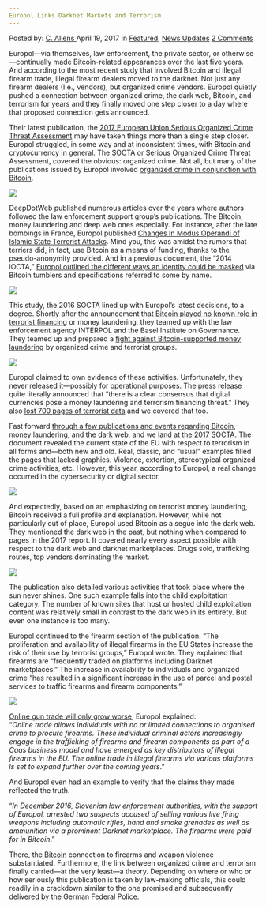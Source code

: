 ```yaml
---
Europol Links Darknet Markets and Terrorism
---
```

<article class="post-listing post-19267 post type-post status-publish format-standard has-post-thumbnail hentry category-deepdot-news category-news-updates tag-darknet tag-europol tag-links tag-markets tag-terrorism">
    <div class="post-inner">
        <span>Posted by: <a href="https://www.deepdotweb.com/author/caliens/" title="">C. Aliens </a></span>
    <span>April 19, 2017</span>
    <span>in <a href="https://www.deepdotweb.com/category/deepdot-news/" rel="category tag">Featured</a>, <a href="https://www.deepdotweb.com/category/news-updates/" rel="category tag">News Updates</a></span>
    <span><a href="https://www.deepdotweb.com/2017/04/19/europol-links-darknet-markets-terrorism/#comments">2 Comments</a></span>
    </p>
    <div class="clear"></div>
    <div class="entry">
    <p>Europol—via themselves, law enforcement, the private sector, or otherwise—continually made Bitcoin-related appearances over the last five years. And according to the most recent study that involved Bitcoin and illegal firearm trade, illegal firearm dealers moved to the darknet. Not just any firearm dealers (I.e., vendors), but organized crime vendors. Europol quietly pushed a connection between organized crime, the dark web, Bitcoin, and terrorism for years and they finally moved one step closer to a day where that proposed connection gets announced.</p>
    <p>Their latest publication, the <a href="https://www.scribd.com/document/344475874/EUROPEAN-UNION-SERIOUS-AND-ORGANISED-CRIME-THREAT-ASSESSMENT-2017">2017 European Union Serious Organized Crime Threat Assessment</a> may have taken things more than a single step closer. Europol struggled, in some way and at inconsistent times, with Bitcoin and cryptocurrency in general. The SOCTA or Serious Organized Crime Threat Assessment, covered the obvious: organized crime. Not all, but many of the publications issued by Europol involved <a href="https://www.deepdotweb.com/2016/01/23/bitcoin-playing-an-increased-role-in-crime-europol-says/">organized crime in conjunction with Bitcoin</a>.</p>
    <p><img class="wp-image-19281 aligncenter" src="https://www.deepdotweb.com/wp-content/uploads/2017/04/word-image-70.png" srcset="https://www.deepdotweb.com/wp-content/uploads/2017/04/word-image-70.png 701w, https://www.deepdotweb.com/wp-content/uploads/2017/04/word-image-70-300x148.png 300w" sizes="(max-width: 701px) 100vw, 701px" /></p>
    <p>DeepDotWeb published numerous articles over the years where authors followed the law enforcement support group&#8217;s publications. The Bitcoin, money laundering and deep web ones especially. For instance, after the late bombings in France, Europol published <a href="https://www.scribd.com/document/344473980/Changes-in-modus-operandi-of-Islamic-State-terrorist-attacks-pdf">Changes In Modus Operandi of Islamic State Terrorist Attacks</a>. Mind you, this was amidst the rumors that terriers did, in fact, use Bitcoin as a means of funding, thanks to the pseudo-anonymity provided. And in a previous document, the “2014 iOCTA,” <a href="https://www.scribd.com/document/344475732/Europol-THE-INTERNET-ORGANISED-CRIME-THREAT-ASSESSMENT-2014">Europol outlined the different ways an identity could be masked</a> via Bitcoin tumblers and specifications referred to some by name.</p>
    <p><img class="wp-image-19282 aligncenter" src="https://www.deepdotweb.com/wp-content/uploads/2017/04/word-image-71.png" srcset="https://www.deepdotweb.com/wp-content/uploads/2017/04/word-image-71.png 704w, https://www.deepdotweb.com/wp-content/uploads/2017/04/word-image-71-300x193.png 300w" sizes="(max-width: 704px) 100vw, 704px" /></p>
    <p>This study, the 2016 SOCTA lined up with Europol&#8217;s latest decisions, to a degree. Shortly after the announcement that <a href="https://www.deepdotweb.com/2016/02/01/europol-terrorists-are-not-using-bitcoin/">Bitcoin played no known role in terrorist financing</a> or money laundering, they teamed up with the law enforcement agency INTERPOL and the Basel Institute on Governance. They teamed up and prepared a <a href="https://www.deepdotweb.com/2016/09/22/europol-interpol-join-forces-fight-bitcoin-money-laundering/">fight against Bitcoin-supported money laundering</a> by organized crime and terrorist groups.</p>
    <p><img class="wp-image-19283 aligncenter" src="https://www.deepdotweb.com/wp-content/uploads/2017/04/word-image-72.png" srcset="https://www.deepdotweb.com/wp-content/uploads/2017/04/word-image-72.png 776w, https://www.deepdotweb.com/wp-content/uploads/2017/04/word-image-72-300x158.png 300w" sizes="(max-width: 776px) 100vw, 776px" /></p>
    <p>Europol claimed to own evidence of these activities. Unfortunately, they never released it—possibly for operational purposes. The press release quite literally announced that “there is a clear consensus that digital currencies pose a money laundering and terrorism financing threat.” They also <a href="https://www.deepdotweb.com/2016/12/10/700-pages-terrorism-data-stolen-leaked-europol/">lost 700 pages of terrorist data</a> and we covered that too.</p>
    <p>Fast forward <a href="https://www.deepdotweb.com/2017/02/06/international-law-enforcement-gathered-share-concerns-bitcoin-money-laundering/">through a few publications and events regarding Bitcoin</a>, money laundering, and the dark web, and we land at the <a href="https://www.europol.europa.eu/activities-services/main-reports/european-union-serious-and-organised-crime-threat-assessment-2017">2017 SOCTA</a>. The document revealed the current state of the EU with respect to terrorism in all forms and—both new and old. Real, classic, and “usual” examples filled the pages that lacked graphics. Violence, extortion, stereotypical organized crime activities, etc. However, this year, according to Europol, a real change occurred in the cybersecurity or digital sector.</p>
    <p><img class="wp-image-19284 aligncenter" src="https://www.deepdotweb.com/wp-content/uploads/2017/04/word-image-73.png" srcset="https://www.deepdotweb.com/wp-content/uploads/2017/04/word-image-73.png 654w, https://www.deepdotweb.com/wp-content/uploads/2017/04/word-image-73-300x202.png 300w, https://www.deepdotweb.com/wp-content/uploads/2017/04/word-image-73-290x195.png 290w" sizes="(max-width: 654px) 100vw, 654px" /></p>
    <p>And expectedly, based on an emphasizing on terrorist money laundering, Bitcoin received a full profile and explanation. However, while not particularly out of place, Europol used Bitcoin as a segue into the dark web. They mentioned the dark web in the past, but nothing when compared to pages in the 2017 report. It covered nearly every aspect possible with respect to the dark web and darknet marketplaces. Drugs sold, trafficking routes, top vendors dominating the market.</p>
    <p><img class="wp-image-19285 aligncenter" src="https://www.deepdotweb.com/wp-content/uploads/2017/04/word-image-74.png" srcset="https://www.deepdotweb.com/wp-content/uploads/2017/04/word-image-74.png 654w, https://www.deepdotweb.com/wp-content/uploads/2017/04/word-image-74-300x217.png 300w" sizes="(max-width: 654px) 100vw, 654px" /></p>
    <p>The publication also detailed various activities that took place where the sun never shines. One such example falls into the child exploitation category. The number of known sites that host or hosted child exploitation content was relatively small in contrast to the dark web in its entirety. But even one instance is too many.</p>
    <p>Europol continued to the firearm section of the publication. “The proliferation and availability of illegal firearms in the EU States increase the risk of their use by terrorist groups,&#8221; Europol wrote. They explained that firearms are &#8220;frequently traded on platforms including Darknet marketplaces.” The increase in availability to individuals and organized crime “has resulted in a significant increase in the use of parcel and postal services to traffic firearms and firearm components.”</p>
    <p><img class="wp-image-19286 aligncenter" src="https://www.deepdotweb.com/wp-content/uploads/2017/04/word-image-75.png" srcset="https://www.deepdotweb.com/wp-content/uploads/2017/04/word-image-75.png 661w, https://www.deepdotweb.com/wp-content/uploads/2017/04/word-image-75-300x145.png 300w, https://www.deepdotweb.com/wp-content/uploads/2017/04/word-image-75-660x319.png 660w" sizes="(max-width: 661px) 100vw, 661px" /></p>
    <p><a href="https://www.europol.europa.eu/sites/default/files/documents/comment_by_academic_advisors.pdf">Online gun trade will only grow worse</a>, Europol explained:<br />
    “<em>Online trade allows individuals with no or limited connections to organised crime to procure firearms. These individual criminal actors increasingly engage in the trafficking of firearms and firearm components as part of a Caas business model and have emerged as key distributors of illegal firearms in the EU. The online trade in illegal firearms via various platforms ls set to expand further over the coming years</em>.”</p>
    <p>And Europol even had an example to verify that the claims they made reflected the truth.</p>
    <p>“<em>In December 2016, Slovenian law enforcement authorities, with the support of Europol, arrested two suspects accused of selling various live firing weapons including automatic rifles, hand and smoke grenades as well as ammunition via a prominent Darknet marketplace. The firearms were paid for in Bitcoin</em>.”</p>
    <p>There, the <a href="https://www.deepdotweb.com/tag/bitcoin/">Bitcoin</a> connection to firearms and weapon violence substantiated. Furthermore, the link between organized crime and terrorism finally carried—at the very least—a theory. Depending on where or who or how seriously this publication is taken by law-making officials, this could readily in a crackdown similar to the one promised and subsequently delivered by the German Federal Police.</p>
    </div>
    <span style="display:none"><a href="https://www.deepdotweb.com/tag/darknet/" rel="tag">darknet</a> <a href="https://www.deepdotweb.com/tag/europol/" rel="tag">europol</a> <a href="https://www.deepdotweb.com/tag/links/" rel="tag">links</a> <a href="https://www.deepdotweb.com/tag/markets/" rel="tag">markets</a> <a href="https://www.deepdotweb.com/tag/terrorism/" rel="tag">terrorism</a></span> <span style="display:none" class="updated">2017-04-19</span>
    <div style="display:none" class="vcard author" itemprop="author" itemscope itemtype="http://schema.org/Person"><strong class="fn" itemprop="name"><a href="https://www.deepdotweb.com/author/caliens/" title="Posts by C. Aliens" rel="author">C. Aliens</a></strong></div>
    </div>
</article>

